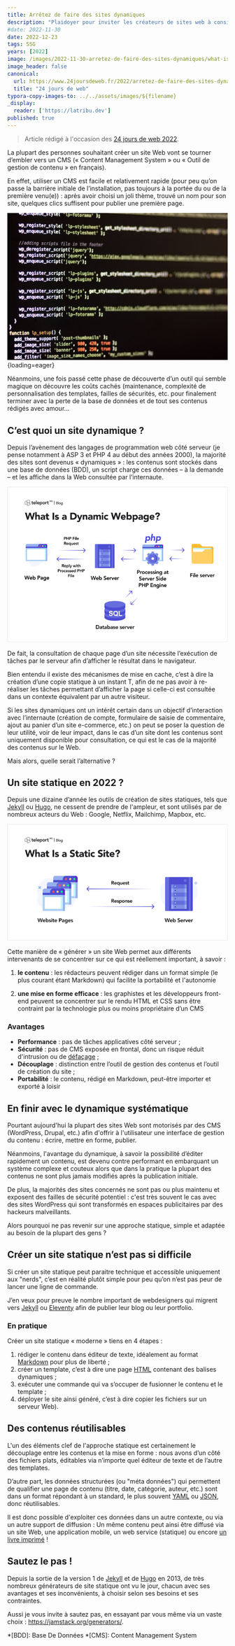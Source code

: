 ```yaml
---
title: Arrêtez de faire des sites dynamiques
description: "Plaidoyer pour inviter les créateurs de sites web à considérer la création d'un site statique plutôt que dynamique."
#date: 2022-11-30
date: 2022-12-23
tags: SSG
years: [2022]
image: /images/2022-11-30-arretez-de-faire-des-sites-dynamiques/what-is-a-static-site.png
image_header: false
canonical:
  url: https://www.24joursdeweb.fr/2022/arretez-de-faire-des-sites-dynamiques/
  title: "24 jours de web"
typora-copy-images-to: ../../assets/images/${filename}
_display:
  reader: ['https://latribu.dev']
published: true
---
```

> Article rédigé à l'occasion des [24 jours de web 2022](https://www.24joursdeweb.fr/2022/arretez-de-faire-des-sites-dynamiques/).

La plupart des personnes souhaitant créer un site Web vont se tourner d’embler vers un CMS (« Content Management System » ou « Outil de gestion de contenu » en français).

En effet, utiliser un CMS est facile et relativement rapide (pour peu qu’on passe la barrière initiale de l’installation, pas toujours à la portée du ou de la première venu(e)) : après avoir choisi un joli thème, trouvé un nom pour son site, quelques clics suffisent pour publier une première page.

![Écran d’ordinateur affichant du code PHP (WordPress)](../../assets/images/2022-11-30-arretez-de-faire-des-sites-dynamiques/lavi-perchik-fSqYwKWzwhk-unsplash.jpg "Illustration de [Lavi Perchik](https://unsplash.com/photos/fSqYwKWzwhk)"){loading=eager}

Néanmoins, une fois passé cette phase de découverte d’un outil qui semble magique on découvre les coûts cachés (maintenance, complexité de personnalisation des templates, failles de sécurités, etc. pour finalement terminer avec la perte de la base de données et de tout ses contenus rédigés avec amour…

<!-- break -->

## C’est quoi un site dynamique ?

Depuis l’avènement des langages de programmation web côté serveur (je pense notamment à ASP 3 et PHP 4 au début des années 2000), la majorité des sites sont devenus « dynamiques » : les contenus sont stockés dans une base de données (BDD), un script charge ces données – à la demande – et les affiche dans la Web consultée par l’internaute.

![Schéma illustrant le principe d'une page web dynamique](../../assets/images/2022-11-30-arretez-de-faire-des-sites-dynamiques/what-is-a-dynamic-site.png "Schéma illustrant le principe d'une page web dynamique, par [teleport](https://teleporthq.io)")

De fait, la consultation de chaque page d’un site nécessite l’exécution de tâches par le serveur afin d’afficher le résultat dans le navigateur.

Bien entendu il existe des mécanismes de mise en cache, c’est à dire la création d’une copie statique à un instant T, afin de ne pas avoir à re-réaliser les tâches permettant d’afficher la page si celle-ci est consultée dans un contexte équivalent par un autre visiteur.

Si les sites dynamiques ont un intérêt certain dans un objectif d’interaction avec l’internaute (création de compte, formulaire de saisie de commentaire, ajout au panier d’un site e-commerce, etc.) on peut se poser la question de leur utilité, voir de leur impact, dans le cas d’un site dont les contenus sont uniquement disponible pour consultation, ce qui est le cas de la majorité des contenus sur le Web.

Mais alors, quelle serait l’alternative ?

## Un site statique en 2022 ?

Depuis une dizaine d’année les outils de création de sites statiques, tels que [Jekyll](https://jekyllrb.com) ou [Hugo](https://gohugo.io), ne cessent de prendre de l'ampleur, et sont utilisés par de nombreux acteurs du Web : Google, Netflix, Mailchimp, Mapbox, etc.

![Schéma illustrant le principe d'un site web statique](../../assets/images/2022-11-30-arretez-de-faire-des-sites-dynamiques/what-is-a-static-site.png "Schéma illustrant le principe d'un site web statique, par [teleport](https://teleporthq.io)")

Cette manière de « générer » un site Web permet aux différents intervenants de se concentrer sur ce qui est réellement important, à savoir :

1. **le contenu** : les rédacteurs peuvent rédiger dans un format simple (le plus courant étant Markdown) qui facilite la portabilité et l'autonomie

2. **une mise en forme efficace** : les graphistes et les développeurs front-end peuvent se concentrer sur le rendu HTML et CSS  sans être contraint par la technologie plus ou moins propriétaire d’un CMS

### Avantages

* **Performance** : pas de tâches applicatives côté serveur ;
* **Sécurité** : pas de CMS exposée en frontal, donc un risque réduit d'intrusion ou de [défaçage](https://fr.m.wikipedia.org/wiki/D%C3%A9facement) ;
* **Découplage** : distinction entre l’outil de gestion des contenus et l’outil de création du site ;
* **Portabilité** : le contenu, rédigé en Markdown, peut-être importer et exporté à loisir

## En finir avec le dynamique systématique

Pourtant aujourd'hui la plupart des sites Web sont motorisés par des CMS (WordPress, Drupal, etc.) afin d'offrir à l'utilisateur une interface de gestion du contenu : écrire, mettre en forme, publier.

Néanmoins, l'avantage du dynamique, à savoir la possibilité d’éditer rapidement un contenu, est devenu contre performant en embarquant un système complexe et couteux alors que dans la pratique la plupart des contenus ne sont plus jamais modifiés après la publication initiale.

De plus, la majorités des sites concernés ne sont pas ou plus maintenu et exposent des failles de sécurité potentiel : c'est très souvent le cas avec des sites WordPress qui sont transformés en espaces publicitaires par des hackeurs malveillants.

Alors pourquoi ne pas revenir sur une approche statique, simple et adaptée au besoin de la plupart des gens ?

## Créer un site statique n’est pas si difficile

Si créer un site statique peut paraitre technique et accessible uniquement aux "nerds", c’est en réalité plutôt simple pour peu qu’on n’est pas peur de lancer une ligne de commande.

J’en veux pour preuve le nombre important de webdesigners qui migrent vers [Jekyll](https://jekyllrb.com/) ou [Eleventy](https://www.11ty.dev/) afin de publier leur blog ou leur portfolio.

### En pratique

Créer un site statique « moderne » tiens en 4 étapes :

1. rédiger le contenu dans éditeur de texte, idéalement au format [Markdown](https://www.markdownguide.org) pour plus de liberté ;
2. créer un template, c’est à dire une page [HTML](https://developer.mozilla.org/fr/docs/Learn/HTML/Introduction_to_HTML/Getting_started) contenant des balises dynamiques ;
3. exécuter une commande qui va s’occuper de fusionner le contenu et le template ;
4. déployer le site ainsi généré, c’est à dire copier les fichiers sur un serveur Web).

## Des contenus réutilisables

L'un des éléments clef de l'approche statique est certainement le découplage entre les contenus et la mise en forme : nous avons d’un côté des fichiers plats, éditables via n’importe quel éditeur de texte et de l’autre des templates.

D’autre part, les données structurées (ou "méta données") qui permettent de qualifier une page de contenu (titre, date, catégorie, auteur, etc.) sont dans un format répondant à un standard, le plus souvent [YAML](https://fr.m.wikipedia.org/wiki/YAML) ou [JSON](https://fr.m.wikipedia.org/wiki/Json), donc réutilisables.

Il est donc possible d'exploiter ces données dans un autre contexte, ou via un autre support de diffusion : Un même contenu peut ainsi être diffusé via un site Web, une application mobile, un web service (statique) ou encore [un livre imprimé](https://jamstatic.fr/2017/01/23/produire-des-livres-avec-le-statique/) !

## Sautez le pas !

Depuis la sortie de la version 1 de [Jekyll](https://jekyllrb.com) et de [Hugo](https://gohugo.io) en 2013, de très nombreux générateurs de site statique ont vu le jour, chacun avec ses avantages et ses inconvénients, à choisir selon ses besoins et ses contraintes.

Aussi je vous invite à sautez pas, en essayant par vous même via un vaste choix : <https://jamstack.org/generators/>.

*[BDD]: Base De Données
*[CMS]: Content Management System
